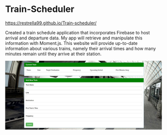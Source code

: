 # Train-Scheduler

https://restrella99.github.io/Train-scheduler/

Created a train schedule application that incorporates Firebase to host arrival and departure data. My app will retrieve and manipulate this information with Moment.js. This website will provide up-to-date information about various trains, namely their arrival times and how many minutes remain until they arrive at their station.


![train](https://raw.githubusercontent.com/REstrella99/Train-Scheduler/master/train2.JPG)
